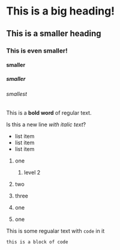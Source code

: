 # This is a big heading!

## This is a smaller heading

### This is even smaller!

#### smaller

##### smaller

###### smallest

This is a **bold word** of regular text. 


Is this a new line *with italic text*?

- list item
- list item
- list item

1. one
   1. level 2
  
3. two
4. three
1. one
1. one

This is some regualar text with `code` in it

```
this is a block of code
```
